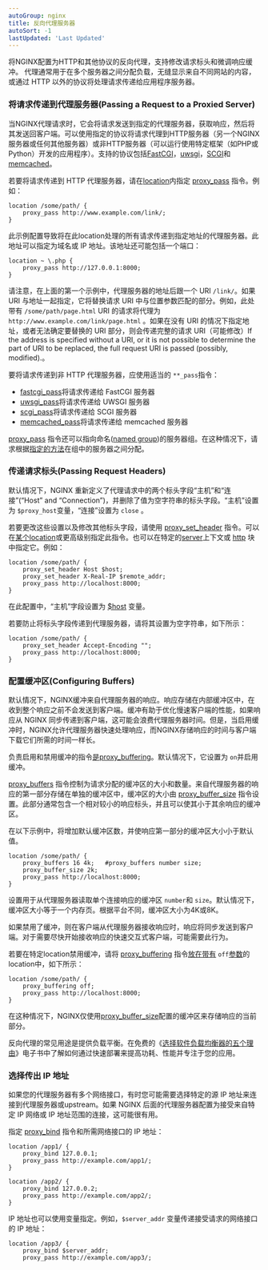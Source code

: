 ```yaml
---
autoGroup: nginx 
title: 反向代理服务器
autoSort: -1
lastUpdated: 'Last Updated'
---
```

将NGINX配置为HTTP和其他协议的反向代理，支持修改请求标头和微调响应缓冲。
代理通常用于在多个服务器之间分配负载，无缝显示来自不同网站的内容，或通过 HTTP 以外的协议将处理请求传递给应用程序服务器。

### 将请求传递到代理服务器(Passing a Request to a Proxied Server)

当NGINX代理请求时，它会将请求发送到指定的代理服务器，获取响应，然后将其发送回客户端。可以使用指定的协议将请求代理到HTTP服务器（另一个NGINX服务器或任何其他服务器）或非HTTP服务器（可以运行使用特定框架（如PHP或Python）开发的应用程序）。支持的协议包括[FastCGI](https://nginx.org/en/docs/http/ngx_http_fastcgi_module.html)，[uwsgi](https://nginx.org/en/docs/http/ngx_http_uwsgi_module.html)，[SCGI](https://nginx.org/en/docs/http/ngx_http_scgi_module.html)和[memcached](https://nginx.org/en/docs/http/ngx_http_memcached_module.html)。

若要将请求传递到 HTTP 代理服务器，请在[location](https://nginx.org/en/docs/http/ngx_http_core_module.html#location)内指定 [proxy_pass](https://nginx.org/en/docs/http/ngx_http_proxy_module.html#proxy_pass) 指令。例如：

```nginx
location /some/path/ {
    proxy_pass http://www.example.com/link/;
}
```

此示例配置导致将在此location处理的所有请求传递到指定地址的代理服务器。此地址可以指定为域名或 IP 地址。该地址还可能包括一个端口：

```nginx
location ~ \.php {
    proxy_pass http://127.0.0.1:8000;
}
```

请注意，在上面的第一个示例中，代理服务器的地址后跟一个 URI `/link/`。如果 URI 与地址一起指定，它将替换请求 URI 中与位置参数匹配的部分。例如，此处带有 `/some/path/page.html` URI 的请求将代理为 `http://www.example.com/link/page.html` 。如果在没有 URI 的情况下指定地址，或者无法确定要替换的 URI 部分，则会传递完整的请求 URI（可能修改）If the address is specified without a URI, or it is not possible to determine the part of URI to be replaced, the full request URI is passed (possibly, modified).。

要将请求传递到非 HTTP 代理服务器，应使用适当的 `**_pass`指令：

* [fastcgi_pass](https://nginx.org/en/docs/http/ngx_http_fastcgi_module.html#fastcgi_pass)将请求传递给 FastCGI 服务器
* [uwsgi_pass](https://nginx.org/en/docs/http/ngx_http_uwsgi_module.html#uwsgi_pass)将请求传递给 UWSGI 服务器
* [scgi_pass](https://nginx.org/en/docs/http/ngx_http_scgi_module.html#scgi_pass)将请求传递给 SCGI 服务器
* [memcached_pass](https://nginx.org/en/docs/http/ngx_http_memcached_module.html#memcached_pass)将请求传递给 memcached 服务器

[proxy_pass](https://nginx.org/en/docs/http/ngx_http_proxy_module.html#proxy_pass) 指令还可以指向命名([named group](https://nginx.org/en/docs/http/load_balancing.html#algorithms))的服务器组。在这种情况下，请求根据[指定的方法](https://www.nginx.com/resources/admin-guide/load-balancer/)在组中的服务器之间分配。

### 传递请求标头(Passing Request Headers)

默认情况下，NGINX 重新定义了代理请求中的两个标头字段“主机”和“连接”(“Host” and “Connection”)，并删除了值为空字符串的标头字段。“主机”设置为 `$proxy_host`变量，“连接”设置为 `close` 。

若要更改这些设置以及修改其他标头字段，请使用 [proxy_set_header](https://nginx.org/en/docs/http/ngx_http_proxy_module.html#proxy_set_header) 指令。可以在[某个location](https://nginx.org/en/docs/http/ngx_http_core_module.html#location)或更高级别指定此指令。也可以在特定的[server](https://nginx.org/en/docs/http/ngx_http_core_module.html#server)上下文或 [http](https://nginx.org/en/docs/http/ngx_http_core_module.html#http) 块中指定它。例如：

```nginx
location /some/path/ {
    proxy_set_header Host $host;
    proxy_set_header X-Real-IP $remote_addr;
    proxy_pass http://localhost:8000;
}
```

在此配置中，“主机”字段设置为 [$host](https://nginx.org/en/docs/http/ngx_http_core_module.html#variables) 变量。

若要防止将标头字段传递到代理服务器，请将其设置为空字符串，如下所示：

```nginx
location /some/path/ {
    proxy_set_header Accept-Encoding "";
    proxy_pass http://localhost:8000;
}
```

### 配置缓冲区(Configuring Buffers)

默认情况下，NGINX缓冲来自代理服务器的响应。响应存储在内部缓冲区中，在收到整个响应之前不会发送到客户端。缓冲有助于优化慢速客户端的性能，如果响应从 NGINX 同步传递到客户端，这可能会浪费代理服务器时间。但是，当启用缓冲时，NGINX允许代理服务器快速处理响应，而NGINX存储响应的时间与客户端下载它们所需的时间一样长。

负责启用和禁用缓冲的指令[是proxy_buffering](https://nginx.org/en/docs/http/ngx_http_proxy_module.html#proxy_buffering)。默认情况下，它设置为 `on`并启用缓冲。

[proxy_buffers](https://nginx.org/en/docs/http/ngx_http_proxy_module.html#proxy_buffers) 指令控制为请求分配的缓冲区的大小和数量。来自代理服务器的响应的第一部分存储在单独的缓冲区中，缓冲区的大小由 [proxy_buffer_size](https://nginx.org/en/docs/http/ngx_http_proxy_module.html#proxy_buffer_size) 指令设置。此部分通常包含一个相对较小的响应标头，并且可以使其小于其余响应的缓冲区。

在以下示例中，将增加默认缓冲区数，并使响应第一部分的缓冲区大小小于默认值。

```nginx
location /some/path/ {
    proxy_buffers 16 4k;   #proxy_buffers number size;
    proxy_buffer_size 2k;
    proxy_pass http://localhost:8000;
}
```

设置用于从代理服务器读取单个连接响应的缓冲区 `number`和 `size`。默认情况下，缓冲区大小等于一个内存页。根据平台不同，缓冲区大小为4K或8K。

如果禁用了缓冲，则在客户端从代理服务器接收响应时，响应将同步发送到客户端。对于需要尽快开始接收响应的快速交互式客户端，可能需要此行为。

若要在特定location禁用缓冲，请将 [proxy_buffering](https://nginx.org/en/docs/http/ngx_http_proxy_module.html#proxy_buffering) 指令[放在带有](https://nginx.org/en/docs/http/ngx_http_core_module.html#location) `off`[参数](https://nginx.org/en/docs/http/ngx_http_core_module.html#location)的location中，如下所示：

```nginx
location /some/path/ {
    proxy_buffering off;
    proxy_pass http://localhost:8000;
}
```

在这种情况下，NGINX仅使用[proxy_buffer_size](https://nginx.org/en/docs/http/ngx_http_proxy_module.html#proxy_buffer_size)配置的缓冲区来存储响应的当前部分。

反向代理的常见用途是提供负载平衡。在免费的《[选择软件负载均衡器的五个理由](https://www.nginx.com/resources/library/five-reasons-choose-software-load-balancer/)》电子书中了解如何通过快速部署来提高功耗、性能并专注于您的应用。

### 选择传出 IP 地址

如果您的代理服务器有多个网络接口，有时您可能需要选择特定的源 IP 地址来连接到代理服务器或upstream。如果 NGINX 后面的代理服务器配置为接受来自特定 IP 网络或 IP 地址范围的连接，这可能很有用。

指定 [proxy_bind](https://nginx.org/en/docs/http/ngx_http_proxy_module.html#proxy_bind) 指令和所需网络接口的 IP 地址：

```nginx
location /app1/ {
    proxy_bind 127.0.0.1;
    proxy_pass http://example.com/app1/;
}

location /app2/ {
    proxy_bind 127.0.0.2;
    proxy_pass http://example.com/app2/;
}
```

IP 地址也可以使用变量指定。例如，`$server_addr` 变量传递接受请求的网络接口的 IP 地址：

```nginx
location /app3/ {
    proxy_bind $server_addr;
    proxy_pass http://example.com/app3/;
```
